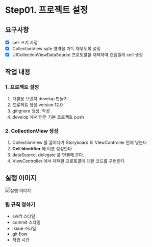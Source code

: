 # Step01. 프로젝트 설정

## 요구사항

- [x] cell 크기 지정
- [x] CollectionView safe 영역을 가득 채우도록 설정
- [x] UICollectionViewDataSource 프로토콜을 채택하여 랜덤컬러 cell 생성

## 작업 내용

### 1. 프로젝트 설정

1. 개발용 브랜치 develop 만들기
2. 프로젝트 생성 version 12.0
3. gitignore 생성, 작성
4. develop 에서 만든 기본 프로젝트 push

### 2. CollectionView 생성

1. CollectionView 를 끌어다가 Storyboard 의 ViewController 안에 넣는다
2. **Cell Identifier** 에 이름 설정한다
3. dataSource, delegate 를 연결해 준다.
4. ViewController 에서 채택한 프로토콜에 대한 코드를 구현한다

## 실행 이미지

![실행 이미지](https://user-images.githubusercontent.com/12508578/159397835-31c242c3-6caa-417e-bf7a-85f3ad60d8a9.png)

### 팀 규칙 정하기

- swift 스타일
- commit 스타일
- issue 스타일
- git flow
- 작업 시간

